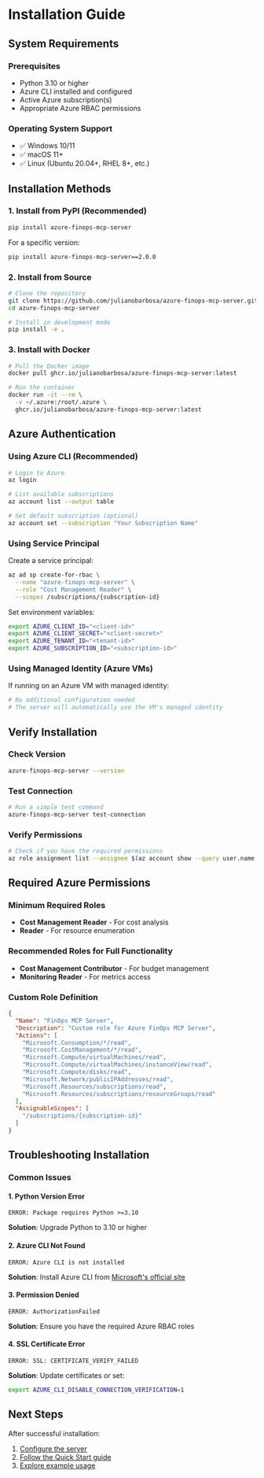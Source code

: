 # Installation Guide

## System Requirements

### Prerequisites
- Python 3.10 or higher
- Azure CLI installed and configured
- Active Azure subscription(s)
- Appropriate Azure RBAC permissions

### Operating System Support
- ✅ Windows 10/11
- ✅ macOS 11+
- ✅ Linux (Ubuntu 20.04+, RHEL 8+, etc.)

## Installation Methods

### 1. Install from PyPI (Recommended)

```bash
pip install azure-finops-mcp-server
```

For a specific version:
```bash
pip install azure-finops-mcp-server==2.0.0
```

### 2. Install from Source

```bash
# Clone the repository
git clone https://github.com/julianobarbosa/azure-finops-mcp-server.git
cd azure-finops-mcp-server

# Install in development mode
pip install -e .
```

### 3. Install with Docker

```bash
# Pull the Docker image
docker pull ghcr.io/julianobarbosa/azure-finops-mcp-server:latest

# Run the container
docker run -it --rm \
  -v ~/.azure:/root/.azure \
  ghcr.io/julianobarbosa/azure-finops-mcp-server:latest
```

## Azure Authentication

### Using Azure CLI (Recommended)

```bash
# Login to Azure
az login

# List available subscriptions
az account list --output table

# Set default subscription (optional)
az account set --subscription "Your Subscription Name"
```

### Using Service Principal

Create a service principal:
```bash
az ad sp create-for-rbac \
  --name "azure-finops-mcp-server" \
  --role "Cost Management Reader" \
  --scopes /subscriptions/{subscription-id}
```

Set environment variables:
```bash
export AZURE_CLIENT_ID="<client-id>"
export AZURE_CLIENT_SECRET="<client-secret>"
export AZURE_TENANT_ID="<tenant-id>"
export AZURE_SUBSCRIPTION_ID="<subscription-id>"
```

### Using Managed Identity (Azure VMs)

If running on an Azure VM with managed identity:
```bash
# No additional configuration needed
# The server will automatically use the VM's managed identity
```

## Verify Installation

### Check Version
```bash
azure-finops-mcp-server --version
```

### Test Connection
```bash
# Run a simple test command
azure-finops-mcp-server test-connection
```

### Verify Permissions
```bash
# Check if you have the required permissions
az role assignment list --assignee $(az account show --query user.name -o tsv)
```

## Required Azure Permissions

### Minimum Required Roles
- **Cost Management Reader** - For cost analysis
- **Reader** - For resource enumeration

### Recommended Roles for Full Functionality
- **Cost Management Contributor** - For budget management
- **Monitoring Reader** - For metrics access

### Custom Role Definition
```json
{
  "Name": "FinOps MCP Server",
  "Description": "Custom role for Azure FinOps MCP Server",
  "Actions": [
    "Microsoft.Consumption/*/read",
    "Microsoft.CostManagement/*/read",
    "Microsoft.Compute/virtualMachines/read",
    "Microsoft.Compute/virtualMachines/instanceView/read",
    "Microsoft.Compute/disks/read",
    "Microsoft.Network/publicIPAddresses/read",
    "Microsoft.Resources/subscriptions/read",
    "Microsoft.Resources/subscriptions/resourceGroups/read"
  ],
  "AssignableScopes": [
    "/subscriptions/{subscription-id}"
  ]
}
```

## Troubleshooting Installation

### Common Issues

#### 1. Python Version Error
```
ERROR: Package requires Python >=3.10
```
**Solution**: Upgrade Python to 3.10 or higher

#### 2. Azure CLI Not Found
```
ERROR: Azure CLI is not installed
```
**Solution**: Install Azure CLI from [Microsoft's official site](https://docs.microsoft.com/en-us/cli/azure/install-azure-cli)

#### 3. Permission Denied
```
ERROR: AuthorizationFailed
```
**Solution**: Ensure you have the required Azure RBAC roles

#### 4. SSL Certificate Error
```
ERROR: SSL: CERTIFICATE_VERIFY_FAILED
```
**Solution**: Update certificates or set:
```bash
export AZURE_CLI_DISABLE_CONNECTION_VERIFICATION=1
```

## Next Steps

After successful installation:
1. [Configure the server](configuration.md)
2. [Follow the Quick Start guide](quickstart.md)
3. [Explore example usage](examples.md)
